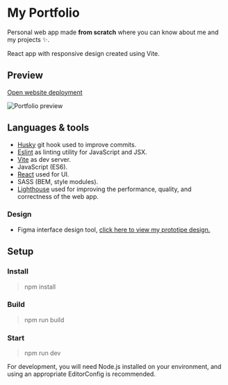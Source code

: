 # My Portfolio

Personal web app made **from scratch** where you can know about me and my projects ✨.

React app with responsive design created using Vite.

## Preview

[Open website deployment](https://antoniojesusruiz.netlify.app/ 'My portfolio web')

![Portfolio preview](https://i.ibb.co/ry2q13p/Portfolio-preview.gif 'Portfolio preview')

## Languages & tools

- [Husky](https://www.npmjs.com/package/husky) git hook used to improve commits.
- [Eslint](https://eslint.org/docs/latest/use/getting-started#quick-start) as linting utility for JavaScript and JSX.
- [Vite](https://vitejs.dev/guide/) as dev server.
- JavaScript (ES6).
- [React](https://es.react.dev/) used for UI.
- SASS (BEM, style modules).
- [Lighthouse](https://chrome.google.com/webstore/detail/lighthouse/blipmdconlkpinefehnmjammfjpmpbjk?hl=es) used for improving the performance, quality, and correctness of the web app.

### Design

- Figma interface design tool, [click here to view my prototipe design.](https://www.figma.com/file/F6Q7P62Uq4GAizWf2YDv8z/Portfolio?type=design&node-id=0%3A1&t=TfUHDfYLxcxWAavw-1 'My portfolio design in Figma')

## Setup

### Install

> npm install

### Build

> npm run build

### Start

> npm run dev

For development, you will need Node.js installed on your environment, and using an appropriate EditorConfig is recommended.
